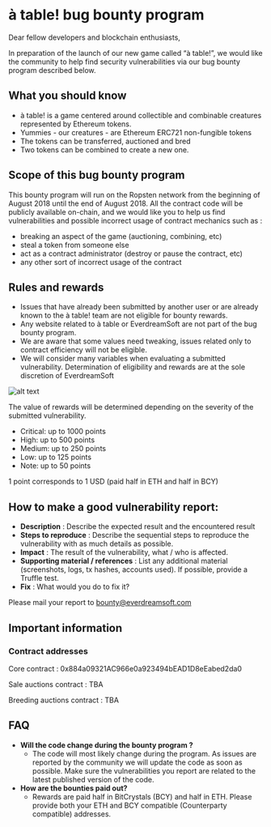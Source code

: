 # à table! bug bounty program

Dear fellow developers and blockchain enthusiasts,

In preparation of the launch of our new game called “à table!”, we would like the community to help find security vulnerabilities via our bug bounty program described below.

## What you should know
* à table! is a game centered around collectible and combinable creatures represented by Ethereum tokens.
* Yummies - our  creatures - are Ethereum ERC721 non-fungible tokens
* The tokens can be transferred, auctioned and bred
* Two tokens can be combined to create a new one.

## Scope of this bug bounty program
This bounty program will run on the Ropsten network from the beginning of August 2018 until the end of August 2018.
All the contract code will be publicly available on-chain, and we would like you to help us find vulnerabilities and possible incorrect usage of contract mechanics such as :
* breaking an aspect of the game (auctioning, combining, etc)
* steal a token from someone else
* act as a contract administrator (destroy or pause the contract, etc)
* any other sort of incorrect usage of the contract

## Rules and rewards
* Issues that have already been submitted by another user or are already known to the à table! team are not eligible for bounty rewards.
* Any website related to à table or EverdreamSoft are not part of the bug bounty program.
* We are aware that some values need tweaking, issues related only to contract efficiency will not be eligible.
* We will consider many variables when evaluating a submitted vulnerability. Determination of eligibility and rewards are at the sole discretion of EverdreamSoft

![alt text](https://i.imgur.com/SUCHcsA.png "Bug severity matrice")

The value of rewards will be determined depending on the severity of the submitted vulnerability.
* Critical: up to 1000 points
* High: up to 500 points
* Medium: up to 250 points
* Low: up to 125 points
* Note: up to 50 points

1 point corresponds to 1 USD (paid half in ETH and half in BCY)

## How to make a good vulnerability report:
* **Description** : Describe the expected result and the encountered result
* **Steps to reproduce** : Describe the sequential steps to reproduce the vulnerability with as much details as possible.
* **Impact** : The result of the vulnerability, what / who is affected.
* **Supporting material / references** : List any additional material (screenshots, logs, tx hashes, accounts used). If possible, provide a Truffle test.
* **Fix** : What would you do to fix it?

Please mail your report to bounty@everdreamsoft.com

## Important information

### Contract addresses
Core contract : 0x884a09321AC966e0a923494bEAD1D8eEabed2da0

Sale auctions contract : TBA

Breeding auctions contract : TBA

## FAQ
* **Will the code change during the bounty program ?**
  * The code will most likely change during the program. As issues are reported by the community we will update the code as soon as possible. Make sure the vulnerabilities you report are related to the latest published version of the code.
* **How are the bounties paid out?**
  * Rewards are paid half in BitCrystals (BCY) and half in ETH. Please provide both your ETH and BCY compatible (Counterparty compatible) addresses.
